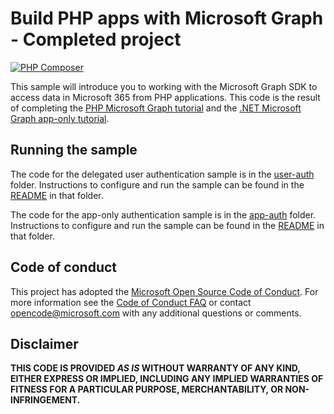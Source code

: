 # Build PHP apps with Microsoft Graph - Completed project

[![PHP Composer](https://github.com/microsoftgraph/msgraph-training-php/actions/workflows/php.yml/badge.svg)](https://github.com/microsoftgraph/msgraph-training-php/actions/workflows/php.yml)

This sample will introduce you to working with the Microsoft Graph SDK to access data in Microsoft 365 from PHP applications. This code is the result of completing the [PHP Microsoft Graph tutorial](https://learn.microsoft.com/graph/tutorials/php) and the [.NET Microsoft Graph app-only tutorial](https://learn.microsoft.com/graph/tutorials/php-app-only).

## Running the sample

The code for the delegated user authentication sample is in the [user-auth](user-auth) folder. Instructions to configure and run the sample can be found in the [README](user-auth/README.md) in that folder.

The code for the app-only authentication sample is in the [app-auth](app-auth) folder. Instructions to configure and run the sample can be found in the [README](app-auth/README.md) in that folder.

## Code of conduct

This project has adopted the [Microsoft Open Source Code of Conduct](https://opensource.microsoft.com/codeofconduct/). For more information see the [Code of Conduct FAQ](https://opensource.microsoft.com/codeofconduct/faq/) or contact [opencode@microsoft.com](mailto:opencode@microsoft.com) with any additional questions or comments.

## Disclaimer

**THIS CODE IS PROVIDED _AS IS_ WITHOUT WARRANTY OF ANY KIND, EITHER EXPRESS OR IMPLIED, INCLUDING ANY IMPLIED WARRANTIES OF FITNESS FOR A PARTICULAR PURPOSE, MERCHANTABILITY, OR NON-INFRINGEMENT.**
